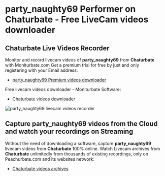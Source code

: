 # party_naughty69 Performer on Chaturbate - Free LiveCam videos downloader

## Chaturbate Live Videos Recorder

Monitor and record livecam videos of **party_naughty69** from **Chaturbate** with Moniturbate.com
Get a premium trial for free by just and only registering with your Email address:
* [party_naughty69 Premium videos downloader](https://moniturbate.com/request-demo-licence-key.html)

Free livecam videos downloader - Moniturbate Software:
* [Chaturbate videos downloader](https://moniturbate.com/moniturbate-download-software.html)

![party_naughty69 livecam videos recorder](https://peachurnet.com/templates/moniturbate-software.png)


## Capture party_naughty69 videos from the Cloud and watch your recordings on Streaming

Without the need of downloading a software, capture **party_naughty69** livecam videos from **Chaturbate** 100% online.
Watch Livecam archives from **Chaturbate** unlimitedly from thousands of existing recordings, only on Peachurbate.com and its websites network:
* [Chaturbate videos archives](https://peachurnet.com/)